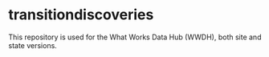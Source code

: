 # transitiondiscoveries
This repository is used for the What Works Data Hub (WWDH), both site and state versions.
